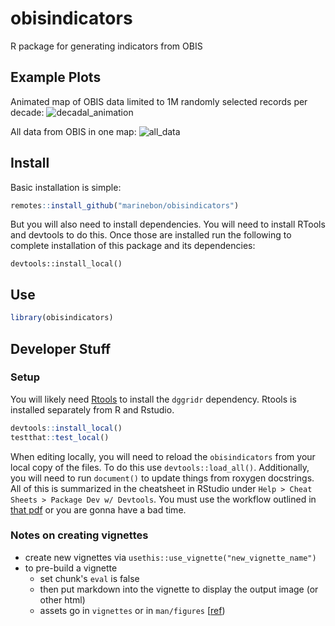 # obisindicators
R package for generating indicators from OBIS

## Example Plots
Animated map of OBIS data limited to 1M randomly selected records per decade:
![decadal_animation](https://raw.githubusercontent.com/marinebon/obisindicators/main/static/img/decadal_animation.gif)

All data from OBIS in one map:
![all_data](https://raw.githubusercontent.com/marinebon/obisindicators/main/static/img/all_data.png)


## Install
Basic installation is simple:
```r
remotes::install_github("marinebon/obisindicators")
```

But you will also need to install dependencies.
You will need to install RTools and devtools to do this.
Once those are installed run the following to complete installation of this package and its dependencies:
```
devtools::install_local()
```

## Use

```r
library(obisindicators)
```

## Developer Stuff
### Setup
You will likely need [Rtools](https://cran.r-project.org/bin/windows/Rtools/) to install the `dggridr` dependency.
Rtools is installed separately from R and Rstudio.

```r
devtools::install_local()
testthat::test_local()
```

When editing locally, you will need to reload the `obisindicators` from your local copy of the files. To do this use `devtools::load_all()`. Additionally, you will need to run `document()` to update things from roxygen docstrings. All of this is summarized in the cheatsheet in RStudio under `Help > Cheat Sheets > Package Dev w/ Devtools`. You must use the workflow outlined in [that pdf](https://www.rstudio.org/links/package_development_cheat_sheet) or you are gonna have a bad time. 

### Notes on creating vignettes
* create new vignettes via `usethis::use_vignette("new_vignette_name")`
* to pre-build a vignette
    * set chunk's `eval` is false
    * then put markdown into the vignette to display the output image (or other html)
    * assets go in `vignettes` or in `man/figures` [[ref](https://github.com/r-lib/pkgdown/issues/280#issuecomment-287645977))
